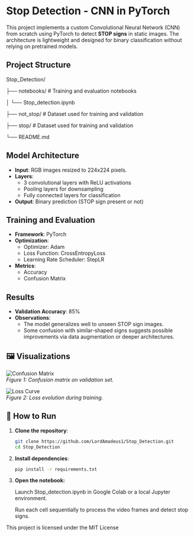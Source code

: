 # Stop Detection - CNN in PyTorch

This project implements a custom Convolutional Neural Network (CNN) from scratch using PyTorch to detect **STOP signs** in static images. The architecture is lightweight and designed for binary classification without relying on pretrained models.

## Project Structure
Stop_Detection/

├── notebooks/ # Training and evaluation notebooks

│ └── Stop_detection.ipynb

├── not_stop/ # Dataset used for training and validation

├── stop/ # Dataset used for training and validation

└── README.md

## Model Architecture

- **Input**: RGB images resized to 224x224 pixels.
- **Layers**:
  - 3 convolutional layers with ReLU activations
  - Pooling layers for downsampling
  - Fully connected layers for classification
- **Output**: Binary prediction (STOP sign present or not)

## Training and Evaluation

- **Framework**: PyTorch
- **Optimization**:
  - Optimizer: Adam
  - Loss Function: CrossEntropyLoss
  - Learning Rate Scheduler: StepLR
- **Metrics**:
  - Accuracy
  - Confusion Matrix

 ## Results

- **Validation Accuracy**: 85%
- **Observations**:
  - The model generalizes well to unseen STOP sign images.
  - Some confusion with similar-shaped signs suggests possible improvements via data augmentation or deeper architectures.

## 🖼️ Visualizations

![Confusion Matrix](images/confusion_matrix.png)  
*Figure 1: Confusion matrix on validation set.*

![Loss Curve](images/loss_curve.png)  
*Figure 2: Loss evolution during training.*

## 🚀 How to Run

1. **Clone the repository**:

   ```bash
   git clone https://github.com/LordAmadeus1/Stop_Detection.git
   cd Stop_Detection

2. **Install dependencies**:

   ```bash
   pip install -r requirements.txt

3. **Open the notebook:**

   Launch Stop_detection.ipynb in Google Colab or a local Jupyter environment.

    Run each cell sequentially to process the video frames and detect stop signs.


This project is licensed under the MIT License
